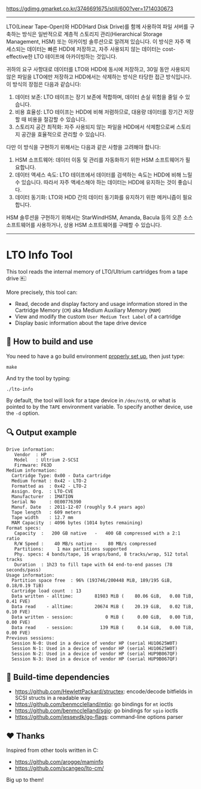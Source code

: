 
https://gdimg.gmarket.co.kr/3746691675/still/600?ver=1714030673

---


LTO(Linear Tape-Open)와 HDD(Hard Disk Drive)를 함께 사용하여 파일 서버를 구축하는 방식은 일반적으로 계층적 스토리지 관리(Hierarchical Storage Management, HSM) 또는 아카이빙 솔루션으로 알려져 있습니다. 이 방식은 자주 액세스되는 데이터는 빠른 HDD에 저장하고, 자주 사용되지 않는 데이터는 cost-effective한 LTO 테이프에 아카이빙하는 것입니다.

귀하의 요구 사항대로 데이터를 LTO와 HDD에 동시에 저장하고, 30일 동안 사용되지 않은 파일을 LTO에만 저장하고 HDD에서는 삭제하는 방식은 타당한 접근 방식입니다. 이 방식의 장점은 다음과 같습니다:

1. 데이터 보존: LTO 테이프는 장기 보존에 적합하며, 데이터 손실 위험을 줄일 수 있습니다.
2. 비용 효율성: LTO 테이프는 HDD에 비해 저렴하므로, 대용량 데이터를 장기간 저장할 때 비용을 절감할 수 있습니다.
3. 스토리지 공간 최적화: 자주 사용되지 않는 파일을 HDD에서 삭제함으로써 스토리지 공간을 효율적으로 관리할 수 있습니다.

다만 이 방식을 구현하기 위해서는 다음과 같은 사항을 고려해야 합니다:

1. HSM 소프트웨어: 데이터 이동 및 관리를 자동화하기 위한 HSM 소프트웨어가 필요합니다.
2. 데이터 액세스 속도: LTO 테이프에서 데이터를 검색하는 속도는 HDD에 비해 느릴 수 있습니다. 따라서 자주 액세스해야 하는 데이터는 HDD에 유지하는 것이 좋습니다.
3. 데이터 동기화: LTO와 HDD 간의 데이터 동기화를 유지하기 위한 메커니즘이 필요합니다.

HSM 솔루션을 구현하기 위해서는 StarWindHSM, Amanda, Bacula 등의 오픈 소스 소프트웨어를 사용하거나, 상용 HSM 소프트웨어를 구매할 수 있습니다.


---

LTO Info Tool
=============

This tool reads the internal memory of LTO/Ultrium cartridges from a tape drive 🖭

More precisely, this tool can:
- Read, decode and display factory and usage information stored in the Cartridge Memory (`CM`) aka Medium Auxiliary Memory (`MAM`)
- View and modify the custom `User Medium Text Label` of a cartridge
- Display basic information about the tape drive device

## :hammer: How to build and use

You need to have a go build environment [properly set up](https://golang.org/doc/install), then just type:

```
make
```

And try the tool by typing:

```
./lto-info
```

By default, the tool will look for a tape device in `/dev/nst0`, or what is pointed to by the `TAPE` environment variable. To specify another device, use the `-d` option.

## :mag: Output example
```
Drive information:
   Vendor  : HP
   Model   : Ultrium 2-SCSI
   Firmware: F63D
Medium information:
  Cartridge Type: 0x00 - Data cartridge
  Medium format : 0x42 - LTO-2
  Formatted as  : 0x42 - LTO-2
  Assign. Org.  : LTO-CVE
  Manufacturer  : IMATION
  Serial No     : 0E00776390
  Manuf. Date   : 2011-12-07 (roughly 9.4 years ago)
  Tape length   : 609 meters
  Tape width    : 12.7 mm
  MAM Capacity  : 4096 bytes (1014 bytes remaining)
Format specs:
   Capacity  :   200 GB native   -   400 GB compressed with a 2:1 ratio
   R/W Speed :    40 MB/s native -    80 MB/s compressed
   Partitions:     1 max partitions supported
   Phy. specs: 4 bands/tape, 16 wraps/band, 8 tracks/wrap, 512 total tracks
   Duration  : 1h23 to fill tape with 64 end-to-end passes (78 seconds/pass)
Usage information:
  Partition space free  : 96% (193746/200448 MiB, 189/195 GiB, 0.18/0.19 TiB)
  Cartridge load count  : 13
  Data written - alltime:        81983 MiB (    80.06 GiB,   0.08 TiB, 0.41 FVE)
  Data read    - alltime:        20674 MiB (    20.19 GiB,   0.02 TiB, 0.10 FVE)
  Data written - session:            0 MiB (     0.00 GiB,   0.00 TiB, 0.00 FVE)
  Data read    - session:          139 MiB (     0.14 GiB,   0.00 TiB, 0.00 FVE)
Previous sessions:
  Session N-0: Used in a device of vendor HP (serial HU10625W0T)
  Session N-1: Used in a device of vendor HP (serial HU10625W0T)
  Session N-2: Used in a device of vendor HP (serial HUP9B067QF)
  Session N-3: Used in a device of vendor HP (serial HUP9B067QF)
```

## :gem: Build-time dependencies

- https://github.com/HewlettPackard/structex: encode/decode bitfields in SCSI structs in a readable way
- https://github.com/benmcclelland/mtio: go bindings for `mt` ioctls
- https://github.com/benmcclelland/sgio: go bindings for `sgio` ioctls
- https://github.com/jessevdk/go-flags: command-line options parser

## :hearts: Thanks

Inspired from other tools written in C:
- https://github.com/arogge/maminfo
- https://github.com/scangeo/lto-cm/

Big up to them!
